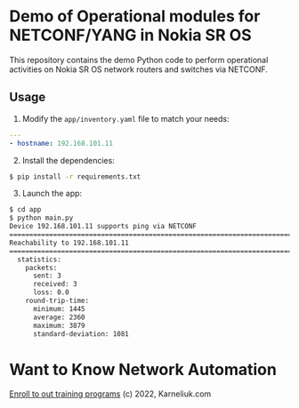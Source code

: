 # Demo of Operational modules for NETCONF/YANG in Nokia SR OS
This repository contains the demo Python code to perform operational activities on Nokia SR OS network routers and switches via NETCONF.

## Usage
1. Modify the `app/inventory.yaml` file to match your needs:
```yaml
---
- hostname: 192.168.101.11
```

2. Install the dependencies:
```bash
$ pip install -r requirements.txt
```

3. Launch the app:
```bash
$ cd app
$ python main.py 
Device 192.168.101.11 supports ping via NETCONF
==================================================================================================================================
Reachability to 192.168.101.11
==================================================================================================================================
  statistics:
    packets:
      sent: 3
      received: 3
      loss: 0.0
    round-trip-time:
      minimum: 1445
      average: 2360
      maximum: 3879
      standard-deviation: 1081
```

# Want to Know Network Automation
[Enroll to out training programs](http://bit.ly/2mP3SJy)
(c) 2022, Karneliuk.com